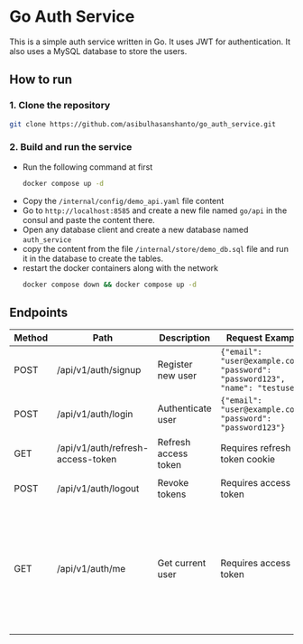 # Go Auth Service

This is a simple auth service written in Go. It uses JWT for authentication. It also uses a MySQL database to store the users.

## How to run

### 1. Clone the repository

```bash
git clone https://github.com/asibulhasanshanto/go_auth_service.git
```

### 2. Build and run the service

- Run the following command at first
  ```bash
  docker compose up -d
  ```
- Copy the `/internal/config/demo_api.yaml` file content
- Go to `http://localhost:8585` and create a new file named `go/api` in the consul and paste the content there.
- Open any database client and create a new database named `auth_service`
- copy the content from the file `/internal/store/demo_db.sql` file and run it in the database to create the tables.
- restart the docker containers along with the network
  ```bash
  docker compose down && docker compose up -d
  ```

## Endpoints

| Method | Path                              | Description          | Request Example                                                                      | Response Example                                                                                                                                                                                                                                                                                           |
|--------|-----------------------------------|---------------------|------------------------------------------------------------------------------------|-----------------------------------------------------------------------------------------------------------------------------------------------------------------------------------------------------------------------------------------------------------------------------------------------------------|
| POST   | /api/v1/auth/signup               | Register new user   | `{"email": "user@example.com", "password": "password123", "name": "testuser"}`      | `{"access_token": "jwt.token.here", "refresh_token": "refresh.token.here"}`                                                                                                                                                                                                                                  |
| POST   | /api/v1/auth/login                | Authenticate user   | `{"email": "user@example.com", "password": "password123"}`                          | `{"access_token": "jwt.token.here", "refresh_token": "refresh.token.here"}`                                                                                                                                                                                                                                  |
| GET    | /api/v1/auth/refresh-access-token | Refresh access token| Requires refresh token cookie                                                       | `{"access_token": "jwt.token.here", "refresh_token": "refresh.token.here"}`                                                                                                                                                                                                                                  |
| POST   | /api/v1/auth/logout               | Revoke tokens      | Requires access token                                                               | `{"message": "Successfully logged out"}`                                                                                                                                                                                                                                                                    |
| GET    | /api/v1/auth/me                   | Get current user   | Requires access token                                                               | `{"user": {"ID": 1, "Email": "user@example.com", "Name": "testuser", "Role": "user", "CreatedAt": "2025-03-29T10:05:29.376717Z", "UpdatedAt": "2025-03-29T10:05:29.376717Z", "DeletedAt": null, "PasswordChangedAt": null}}`                                                                                |
